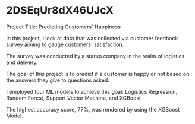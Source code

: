 # 2DSEqUr8dX46UJcX
Project Title: Predicting Customers' Happiness

In this project, I look at data that was collected via customer feedback survey aiming to gauge customers' satisfaction. 

The survey was conducted by a starup company in the realm of  logistics and delivery.

The goal of this project is to predict if a customer is happy or not based on the answers they give to questions asked.

I employed four ML models to achieve this goal: Logistics Regression, Random Forest, Support Vector Machine, and XGBoost

The highest accuracy score, 77%, was rendered by using the XGBoost Model. 
